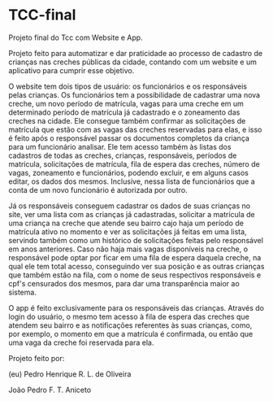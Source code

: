 # TCC-final
Projeto final do Tcc com Website e App.

Projeto feito para automatizar e dar praticidade ao processo de cadastro de crianças nas creches públicas da cidade, contando com um website e um aplicativo para cumprir esse objetivo.



O website tem dois tipos de usuário: os funcionários e os responsáveis pelas crianças.
Os funcionários tem a possibilidade de cadastrar uma nova creche, um novo período de matrícula, vagas para uma creche em um determinado período de matrícula já cadastrado e o zoneamento das creches na cidade. Ele consegue também confirmar as solicitações de matrícula que estão com as vagas das creches reservadas para elas, e isso é feito após o responsável passar os documentos completos da criança para um funcionário analisar. Ele tem acesso também às listas dos cadastros de todas as creches, crianças, responsáveis, períodos de matrícula, solicitações de matrícula, fila de espera das creches, número de vagas, zoneamento e funcionários, podendo excluir, e em alguns casos editar, os dados dos mesmos. Inclusive, nessa lista de funcionários que a conta de um novo funcionário é autorizada por outro.

Já os responsáveis conseguem cadastrar os dados de suas crianças no site, ver uma lista com as crianças já cadastradas, solicitar a matrícula de uma criança na creche que atende seu bairro cajo haja um período de matrícula ativo no momento e ver as solicitações já feitas em uma lista, servindo também como um histórico de solicitações feitas pelo responsável em anos anteriores. Caso não haja mais vagas disponíveis na creche, o responsável pode optar por ficar em uma fila de espera daquela creche, na qual ele tem  total acesso, conseguindo ver sua posição e as outras crianças que também estão na fila, com o nome de seus respectivos responsáveis e cpf's censurados dos mesmos, para dar uma transparência maior ao sistema.



O app é feito exclusivamente para os responsáveis das crianças. Através do login do usuário, o mesmo tem acesso à fila de espera das creches que atendem seu bairro e as notificações referentes às suas crianças, como, por exemplo, o momento em que a matrícula é confirmada, ou então que uma vaga da creche foi reservada para ela.

Projeto feito por:

(eu) Pedro Henrique R. L. de Oliveira

João Pedro F. T. Aniceto
